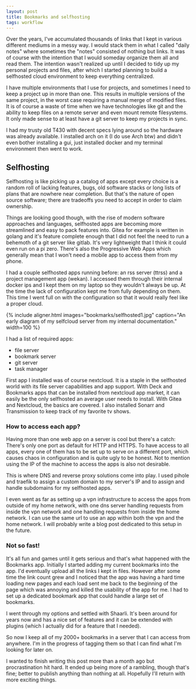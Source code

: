 ```yaml
---
layout: post
title: Bookmarks and selfhosting
tags: workflow
---
```


Over the years, I've accumulated thousands of links that I kept in various
different mediums in a messy way. I would stack them in what I called "daily
notes" where sometimes the "notes" consisted of nothing but links. It was of
course with the intention that I would someday organize them all and read them.
The intention wasn't realized up until I decided to tidy up my personal projects
and files, after which I started planning to build a selfhosted cloud
environment to keep everything centralized.

I have multiple environments that I use for projects, and sometimes I need to
keep a project up in more than one. This results in multiple versions of the
same project, in the worst case requiring a manual merge of modified files. It
is of course a waste of time when we have technologies like git and the ability
to keep files on a remote server and even mount remote filesystems. It only made
sense to at least have a git server to keep my projects in sync.

I had my trusty old T430 with decent specs lying around so the hardware was
already available. I installed arch on it (I do use Arch btw) and didn't even
bother installing a gui, just installed docker and my terminal environment then
went to work.

## Selfhosting

Selfhosting is like picking up a catalog of apps except every choice is a random
roll of lacking features, bugs, old software stacks or long lists of plans that
are nowhere near completion. But that's the nature of open source software;
there are tradeoffs you need to accept in order to claim ownership.

Things are looking good though, with the rise of modern software approaches and
languages, selfhosted apps are becoming more streamlined and easy to pack
features into. Gitea for example is written in golang and it's feature complete
enough that I did not feel the need to run a behemoth of a git server like
gitlab. It's very lightweight that I think it could even run on a pi zero.
There's also the Progressive Web Apps which generally mean that I won't need a
mobile app to access them from my phone.

I had a couple selfhosted apps running before: an rss server (ttrss) and a
project management app (wekan). I accessed them through their internal docker
ips and I kept them on my laptop so they wouldn't always be up. At the time the
lack of configuration kept me from fully depending on them. This time I went
full on with the configuration so that it would really feel like a proper cloud.

{% include aligner.html images="bookmarks/selfhosted1.jpg" caption="An early diagram of my selfcloud server from my internal documentation." width=100 %}

I had a list of required apps:

- file server
- bookmark server
- git server
- task manager

First app I installed was of course nextcloud. It is a staple in the selfhosted
world with its file server capabilities and app support. With Deck and Bookmarks
apps that can be installed from nextcloud app market, it can easily be the only
selfhosted an average user needs to install. With Gitea and Nextcloud, the
basics are covered. I also installed Sonarr and Transmission to keep track of my
favorite tv shows.

### How to access each app?

Having more than one web app on a server is cool but there's a catch: There's
only one port as default for HTTP and HTTPS. To have access to all apps, every
one of them has to be set up to serve on a different port, which causes chaos in
configuration and is quite ugly to be honest. Not to mention using the IP of the
machine to access the apps is also not desirable.

This is where DNS and reverse proxy solutions come into play. I used pihole and
traefik to assign a custom domain to my server's IP and to assign and handle
subdomains for my selfhosted apps.

I even went as far as setting up a vpn infrastructure to access the apps from
outside of my home network, with one dns server handling requests from inside
the vpn network and one handling requests from inside the home network. I can
use the same url to use an app within both the vpn and the home network. I will
probably write a blog post dedicated to this setup in the future.

### Not so fast!

It's all fun and games until it gets serious and that's what happened with the
Bookmarks app. Initially I started adding my current bookmarks into the app. I'd
eventually upload all the links I kept in files. However after some time the
link count grew and I noticed that the app was having a hard time loading new
pages and each load sent me back to the beginning of the page which was annoying
and killed the usability of the app for me. I had to set up a dedicated bookmark
app that could handle a large set of bookmarks.

I went through my options and settled with Shaarli. It's been around for years
now and has a nice set of features and it can be extended with plugins (which I
actually did for a feature that I needed).

So now I keep all of my 2000+ bookmarks in a server that I can access from
anywhere. I'm in the progress of tagging them so that I can find what I'm
looking for later on.

I wanted to finish writing this post more than a month ago but procrastination
hit hard. It ended up being more of a rambling, though that's fine; better to
publish anything than nothing at all. Hopefully I'll return with more exciting
things.